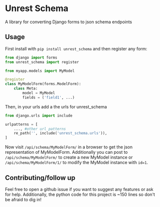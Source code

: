 Unrest Schema
=======

A library for converting Django forms to json schema endpoints

## Usage

First install with `pip install unrest_schema` and then register any form:

``` python
from django import forms
from unrest_schema import register

from myapp.models import MyModel

@register
class MyModelForm(forms.ModelForm):
    class Meta:
        model = MyModel
        fields = ('field1', ...)
```

Then, in your urls add a the urls for unrest_schema

``` python
from django.urls import include

urlpatterns = [
    ..., #other url patterns
    re_path('', include('unrest_schema.urls')),
]
```

Now visit `/api/schema/MyModelForm/` in a browser to get the json representation of MyModelForm. Additionally you can post to `/api/schema/MyModelForm/` to create a new MyModel instance or `/api/schema/MyModelForm/1/` to modify the MyModel instance with `id=1`.

## Contributing/follow up

Feel free to open a github issue if you want to suggest any features or ask for help. Additionally, the python code for this project is ~150 lines so don't be afraid to dig in!
